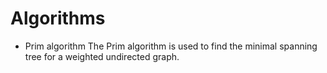 # Algorithms

* Prim algorithm
The Prim algorithm is used to find the minimal spanning tree for a weighted undirected graph.

